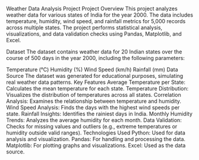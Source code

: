 Weather Data Analysis Project
Project Overview
This project analyzes weather data for various states of India for the year 2000. The data includes temperature, humidity, wind speed, and rainfall metrics for 5,000 records across multiple states. The project performs statistical analysis, visualizations, and data validation checks using Pandas, Matplotlib, and Excel.

Dataset
The dataset contains weather data for 20 Indian states over the course of 500 days in the year 2000, including the following parameters:

Temperature (°C)
Humidity (%)
Wind Speed (km/h)
Rainfall (mm)
Data Source
The dataset was generated for educational purposes, simulating real weather data patterns.
Key Features
Average Temperature per State: Calculates the mean temperature for each state.
Temperature Distribution: Visualizes the distribution of temperatures across all states.
Correlation Analysis: Examines the relationship between temperature and humidity.
Wind Speed Analysis: Finds the days with the highest wind speeds per state.
Rainfall Insights: Identifies the rainiest days in India.
Monthly Humidity Trends: Analyzes the average humidity for each month.
Data Validation: Checks for missing values and outliers (e.g., extreme temperatures or humidity outside valid ranges).
Technologies Used
Python: Used for data analysis and visualization.
Pandas: For handling and processing the data.
Matplotlib: For plotting graphs and visualizations.
Excel: Used as the data source.
